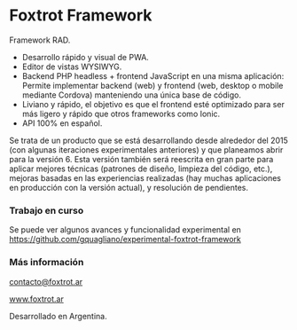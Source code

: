 # Foxtrot Framework

Framework RAD.

- Desarrollo rápido y visual de PWA.
- Editor de vistas WYSIWYG.
- Backend PHP headless + frontend JavaScript en una misma aplicación: Permite implementar backend (web) y frontend (web, desktop o mobile mediante Cordova) manteniendo una única base de código.
- Liviano y rápido, el objetivo es que el frontend esté optimizado para ser más ligero y rápido que otros frameworks como Ionic.
- API 100% en español.

Se trata de un producto que se está desarrollando desde alrededor del 2015 (con algunas iteraciones experimentales anteriores) y que planeamos abrir para la versión 6. Esta versión también será reescrita en gran parte para aplicar mejores técnicas (patrones de diseño, limpieza del código, etc.), mejoras basadas en las experiencias realizadas (hay muchas aplicaciones en producción con la versión actual), y resolución de pendientes.

### Trabajo en curso

Se puede ver algunos avances y funcionalidad experimental en https://github.com/gquagliano/experimental-foxtrot-framework

### Más información

contacto@foxtrot.ar

www.foxtrot.ar

Desarrollado en Argentina.
